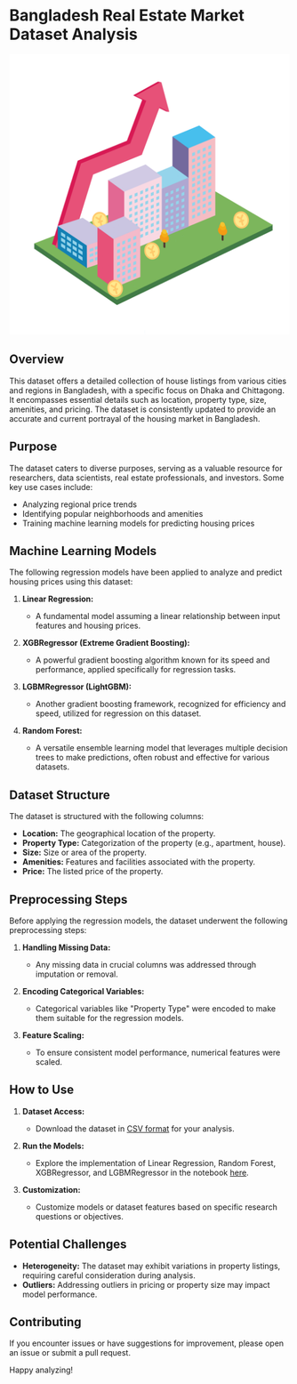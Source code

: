 # Bangladesh Real Estate Market Dataset Analysis

![House Price](house.png)

## Overview
This dataset offers a detailed collection of house listings from various cities and regions in Bangladesh, with a specific focus on Dhaka and Chittagong. It encompasses essential details such as location, property type, size, amenities, and pricing. The dataset is consistently updated to provide an accurate and current portrayal of the housing market in Bangladesh.

## Purpose
The dataset caters to diverse purposes, serving as a valuable resource for researchers, data scientists, real estate professionals, and investors. Some key use cases include:
- Analyzing regional price trends
- Identifying popular neighborhoods and amenities
- Training machine learning models for predicting housing prices

## Machine Learning Models
The following regression models have been applied to analyze and predict housing prices using this dataset:

1. **Linear Regression:**
   - A fundamental model assuming a linear relationship between input features and housing prices.

2. **XGBRegressor (Extreme Gradient Boosting):**
   - A powerful gradient boosting algorithm known for its speed and performance, applied specifically for regression tasks.

3. **LGBMRegressor (LightGBM):**
   - Another gradient boosting framework, recognized for efficiency and speed, utilized for regression on this dataset.
  
4. **Random Forest:**
   - A versatile ensemble learning model that leverages multiple decision trees to make predictions, often robust and effective for various datasets.

## Dataset Structure
The dataset is structured with the following columns:

- **Location:** The geographical location of the property.
- **Property Type:** Categorization of the property (e.g., apartment, house).
- **Size:** Size or area of the property.
- **Amenities:** Features and facilities associated with the property.
- **Price:** The listed price of the property.

## Preprocessing Steps
Before applying the regression models, the dataset underwent the following preprocessing steps:

1. **Handling Missing Data:**
   - Any missing data in crucial columns was addressed through imputation or removal.

2. **Encoding Categorical Variables:**
   - Categorical variables like "Property Type" were encoded to make them suitable for the regression models.

3. **Feature Scaling:**
   - To ensure consistent model performance, numerical features were scaled.

## How to Use
1. **Dataset Access:**
   - Download the dataset in [CSV format](https://github.com/SalehAhmedShafin/Analyzing-House-Price-in-Bangladesh/tree/master/Dataset) for your analysis.

2. **Run the Models:**
   - Explore the implementation of Linear Regression, Random Forest, XGBRegressor, and LGBMRegressor in the notebook [here](https://github.com/SalehAhmedShafin/Analyzing-House-Price-in-Bangladesh/tree/master/Code).

3. **Customization:**
   - Customize models or dataset features based on specific research questions or objectives.

## Potential Challenges
- **Heterogeneity:** The dataset may exhibit variations in property listings, requiring careful consideration during analysis.
- **Outliers:** Addressing outliers in pricing or property size may impact model performance.

## Contributing
If you encounter issues or have suggestions for improvement, please open an issue or submit a pull request.

Happy analyzing!

